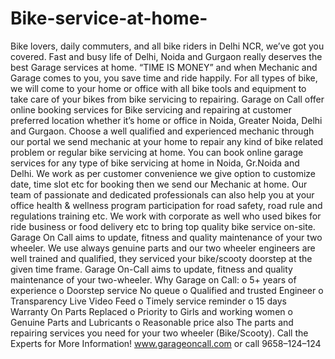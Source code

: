 # Bike-service-at-home-
Bike lovers, daily commuters, and all bike riders in Delhi NCR, we’ve got you covered. Fast and busy life of Delhi, Noida and Gurgaon really deserves the best Garage services at home. “TIME IS MONEY” and when Mechanic and Garage comes to you, you save time and ride happily. For all types of bike, we will come to your home or office with all bike tools and equipment to take care of your bikes from bike servicing to repairing.  Garage on Call offer online booking services for Bike servicing and repairing at customer preferred location whether it’s home or office in Noida, Greater Noida, Delhi and Gurgaon. Choose a well qualified and experienced mechanic through our portal we send mechanic at your home to repair any kind of bike related problem or regular bike servicing at home. You can book online garage services for any type of bike servicing at home in Noida, Gr.Noida and Delhi. We work as per customer convenience we give option to customize date, time slot etc for booking then we send our Mechanic at home. Our team of passionate and dedicated professionals can also help you at your office health &amp; wellness program participation for road safety, road rule and regulations training etc. We work with corporate as well who used bikes for ride business or food delivery etc to bring top quality bike service on-site. Garage On Call aims to update, fitness and quality maintenance of your two wheeler. We use always genuine parts and our two wheeler engineers are well trained and qualified, they serviced your bike/scooty doorstep at the given time frame. Garage On-Call aims to update, fitness and quality maintenance of your two-wheeler. Why Garage on Call: o 5+ years of experience o Doorstep service No queue o Qualified and trusted Engineer o Transparency Live Video Feed o Timely service reminder o 15 days Warranty On Parts Replaced o Priority to Girls and working women o Genuine Parts and Lubricants o Reasonable price also The parts and repairing services you need for your two wheeler (Bike/Scooty). Call the Experts for More Information! www.garageoncall.com or call 9658–124–124
